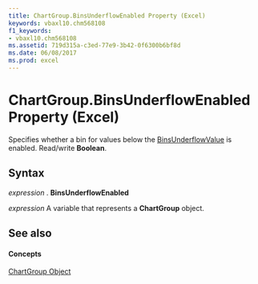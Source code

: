 ```yaml
---
title: ChartGroup.BinsUnderflowEnabled Property (Excel)
keywords: vbaxl10.chm568108
f1_keywords:
- vbaxl10.chm568108
ms.assetid: 719d315a-c3ed-77e9-3b42-0f6300b6bf8d
ms.date: 06/08/2017
ms.prod: excel
---
```



# ChartGroup.BinsUnderflowEnabled Property (Excel)

Specifies whether a bin for values below the [BinsUnderflowValue](Excel.chartgroup.binsunderflowvalue.md) is enabled. Read/write **Boolean**.


## Syntax

 _expression_ . **BinsUnderflowEnabled**

 _expression_ A variable that represents a **ChartGroup** object.


## See also


#### Concepts


[ChartGroup Object](Excel.ChartGroup(objec).md)

